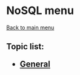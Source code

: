 <H1>NoSQL menu</h1>

[Back to main menu](..%2F..%2FREADME.md)

<h2>

Topic list:
* [General](education%2FGeneral.md)

</h2>